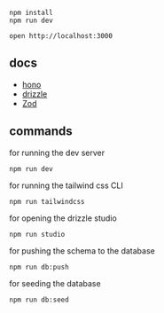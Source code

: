 ```
npm install
npm run dev
```

```
open http://localhost:3000
```


## docs
- [hono](https://hono.dev/)
- [drizzle](https://orm.drizzle.team/docs/get-started/postgresql-new)
- [Zod](https://zod.dev/?id=installation)

## commands
for running the dev server
```
npm run dev 
```
for running the tailwind css CLI
```
npm run tailwindcss 
```
for opening the drizzle studio 
```
npm run studio 
```
for pushing the schema to the database
```
npm run db:push 
```
for seeding the database
```
npm run db:seed 
```